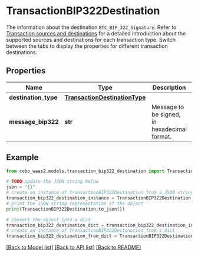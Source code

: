 # TransactionBIP322Destination

The information about the destination `BTC_BIP_322_Signature`. Refer to [Transaction sources and destinations](https://www.cobo.com/developers/v2/guides/transactions/sources-and-destinations) for a detailed introduction about the supported sources and destinations for each transaction type.  Switch between the tabs to display the properties for different transaction destinations. 

## Properties

Name | Type | Description | Notes
------------ | ------------- | ------------- | -------------
**destination_type** | [**TransactionDestinationType**](TransactionDestinationType.md) |  | 
**message_bip322** | **str** | Message to be signed, in hexadecimal format. | 

## Example

```python
from cobo_waas2.models.transaction_bip322_destination import TransactionBIP322Destination

# TODO update the JSON string below
json = "{}"
# create an instance of TransactionBIP322Destination from a JSON string
transaction_bip322_destination_instance = TransactionBIP322Destination.from_json(json)
# print the JSON string representation of the object
print(TransactionBIP322Destination.to_json())

# convert the object into a dict
transaction_bip322_destination_dict = transaction_bip322_destination_instance.to_dict()
# create an instance of TransactionBIP322Destination from a dict
transaction_bip322_destination_from_dict = TransactionBIP322Destination.from_dict(transaction_bip322_destination_dict)
```
[[Back to Model list]](../README.md#documentation-for-models) [[Back to API list]](../README.md#documentation-for-api-endpoints) [[Back to README]](../README.md)



